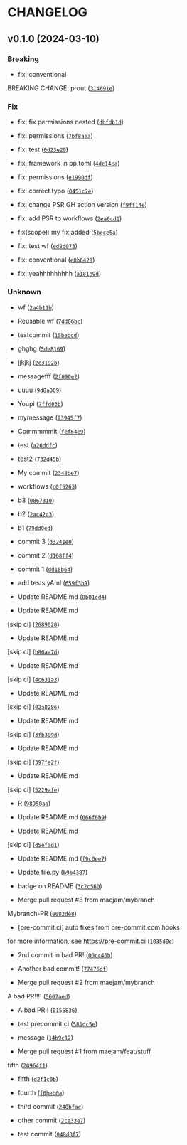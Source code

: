 # CHANGELOG



## v0.1.0 (2024-03-10)

### Breaking

* fix: conventional

BREAKING CHANGE: prout ([`314691e`](https://github.com/maejam/Workfloz/commit/314691e81473aa3512b6e4e14f92f13fe1cc326f))

### Fix

* fix: fix permissions nested ([`dbfdb1d`](https://github.com/maejam/Workfloz/commit/dbfdb1d61f33c341d4066383a1d3e281479779b7))

* fix: permissions ([`7bf8aea`](https://github.com/maejam/Workfloz/commit/7bf8aea9b7ac2381799cf5209d737f213ee1b660))

* fix: test ([`0d23e29`](https://github.com/maejam/Workfloz/commit/0d23e297e940eb33d84fec9e758830273b34e355))

* fix: framework in pp.toml ([`4dc14ca`](https://github.com/maejam/Workfloz/commit/4dc14caac93f727bd28957aa0746c3605a313643))

* fix: permissions ([`e1990df`](https://github.com/maejam/Workfloz/commit/e1990dfcc602f2457aadcada64b20ddf33cf346d))

* fix: correct typo ([`0451c7e`](https://github.com/maejam/Workfloz/commit/0451c7eb34204d9644575d7e5c4330f6fec55069))

* fix: change PSR GH action version ([`f9ff14e`](https://github.com/maejam/Workfloz/commit/f9ff14ef81a104f263b7900ec134fd998e4b2bf3))

* fix: add PSR to workflows ([`2ea6cd1`](https://github.com/maejam/Workfloz/commit/2ea6cd1f62c5afe64738f3ba00fd7f21cce3785d))

* fix(scope): my fix added ([`5bece5a`](https://github.com/maejam/Workfloz/commit/5bece5aee3cf56110760b878856ce97f79848bbf))

* fix: test wf ([`ed8d073`](https://github.com/maejam/Workfloz/commit/ed8d07304a6c9df166a01d61a43d38b214ec6a45))

* fix: conventional ([`e8b6428`](https://github.com/maejam/Workfloz/commit/e8b6428979085e0485eb182f0b8982e23f8c7ac3))

* fix: yeahhhhhhhhh ([`a181b9d`](https://github.com/maejam/Workfloz/commit/a181b9ddeed42c87c31432db63dff629f1af485f))

### Unknown

* wf ([`2a4b11b`](https://github.com/maejam/Workfloz/commit/2a4b11bcdd5843e952d3fb3107c1528b46be760f))

* Reusable wf ([`7dd06bc`](https://github.com/maejam/Workfloz/commit/7dd06bc9875f630166dc20b7d15e59e3293c50d2))

* testcommit ([`15bebcd`](https://github.com/maejam/Workfloz/commit/15bebcd490f6c64bb191ce6545bce1b6f22f7c0e))

* ghghg ([`5de8169`](https://github.com/maejam/Workfloz/commit/5de81695c731fb121f64166f656626c3179ea41d))

* jjkjkj ([`2c3192b`](https://github.com/maejam/Workfloz/commit/2c3192b223d03ba26d665ed9c48bbbd54f4cf64c))

* messagefff ([`2f090e2`](https://github.com/maejam/Workfloz/commit/2f090e2d89cd95b0409fe3b711e7df5388eada02))

* uuuu ([`9d8a009`](https://github.com/maejam/Workfloz/commit/9d8a0095a8223a49bb5945899f358f77f4dfad0c))

* Youpi ([`7ffd03b`](https://github.com/maejam/Workfloz/commit/7ffd03bcf34a5600612663219307b72c82aaebfd))

* mymessage ([`93945f7`](https://github.com/maejam/Workfloz/commit/93945f7775d6e83a81ba8c53d24485ab57d73f22))

* Commmmmit ([`fef64e9`](https://github.com/maejam/Workfloz/commit/fef64e9b9a4a328c6db6d9d6764e135657d33739))

* test ([`a26ddfc`](https://github.com/maejam/Workfloz/commit/a26ddfc0f0ed8ba9e034e82f68863bba383137b3))

* test2 ([`732d45b`](https://github.com/maejam/Workfloz/commit/732d45b8ff9f7d305c60248260932c6ff1031816))

* My commit ([`2348be7`](https://github.com/maejam/Workfloz/commit/2348be765c60a78ff68bff72b12b25eb00729b31))

* workflows ([`c0f5263`](https://github.com/maejam/Workfloz/commit/c0f5263170cbd66d9c8a7ba4e80c4892d84e5862))

* b3 ([`0867310`](https://github.com/maejam/Workfloz/commit/08673106682fd7eae7485463d42bdecbf558a262))

* b2 ([`2ac42a3`](https://github.com/maejam/Workfloz/commit/2ac42a3c75909c59cafc5798c3c2d3c567da117c))

* b1 ([`79dd0ed`](https://github.com/maejam/Workfloz/commit/79dd0edea6586a25bd8ba8f1079bd20ef4fd5845))

* commit 3 ([`d3241e0`](https://github.com/maejam/Workfloz/commit/d3241e021a14221ec4990b9c73331fa66be6aa1a))

* commit 2 ([`d168ff4`](https://github.com/maejam/Workfloz/commit/d168ff4cc6c8779b4003425c522dcda24108fe87))

* commit 1 ([`dd16b64`](https://github.com/maejam/Workfloz/commit/dd16b648466ed5ea9457c0800bb0ad4dda5c3dad))

* add tests.yAml ([`659f3b9`](https://github.com/maejam/Workfloz/commit/659f3b90853424d77108917b96f1c3a4abaf7ade))

* Update README.md ([`8b81cd4`](https://github.com/maejam/Workfloz/commit/8b81cd4775a02c7370055cf915d12810b04fc759))

* Update README.md

[skip ci] ([`2689020`](https://github.com/maejam/Workfloz/commit/2689020c7d016353bc80e60599479368ec16e457))

* Update README.md

[skip ci] ([`b86aa7d`](https://github.com/maejam/Workfloz/commit/b86aa7d113892fe98218e39515c057ecf07d0a4e))

* Update README.md

[skip ci] ([`4c631a3`](https://github.com/maejam/Workfloz/commit/4c631a395dff3895f10d60f747a6af4ba5127f1f))

* Update README.md

[skip ci] ([`02a8286`](https://github.com/maejam/Workfloz/commit/02a82860e97bf697496186225d383e85bd86bfee))

* Update README.md

[skip ci] ([`3fb309d`](https://github.com/maejam/Workfloz/commit/3fb309da839ad6b27d8e0a19a91e4213233ba5a9))

* Update README.md

[skip ci] ([`397fe2f`](https://github.com/maejam/Workfloz/commit/397fe2fe98b2771191c88fdf52543362defc3f50))

* Update README.md

[skip ci] ([`5229afe`](https://github.com/maejam/Workfloz/commit/5229afe3aede7006bb952be073dfc92383a5f0c7))

* R ([`98950aa`](https://github.com/maejam/Workfloz/commit/98950aa3941580eb94a232be5f87f2c9e3b42abe))

* Update README.md ([`066f6b9`](https://github.com/maejam/Workfloz/commit/066f6b96058179c27b5cdde480df8581decd659e))

* Update README.md

[skip ci] ([`d5efad1`](https://github.com/maejam/Workfloz/commit/d5efad10e64a5484ac472419dfba3100e7a372a9))

* Update README.md ([`f9c0ee7`](https://github.com/maejam/Workfloz/commit/f9c0ee74ac5d2f76ff008ccb1624e399136d087c))

* Update file.py ([`b9b4387`](https://github.com/maejam/Workfloz/commit/b9b438788bf1dfb0a5ee1f920771bfba37bad22c))

* badge on README ([`3c2c560`](https://github.com/maejam/Workfloz/commit/3c2c5609d5a7d018210c90338b34e7c12449fe03))

* Merge pull request #3 from maejam/mybranch

Mybranch-PR ([`e082de8`](https://github.com/maejam/Workfloz/commit/e082de82758a0ce0b5693d30d1a02652d0b2ebad))

* [pre-commit.ci] auto fixes from pre-commit.com hooks

for more information, see https://pre-commit.ci ([`1035d0c`](https://github.com/maejam/Workfloz/commit/1035d0cfff7488081dc49f9ec2797d91d5602a12))

* 2nd commit in bad PR! ([`00cc46b`](https://github.com/maejam/Workfloz/commit/00cc46bd789a482b6c423f6e65f5b573a66145a0))

* Another bad commit! ([`77476df`](https://github.com/maejam/Workfloz/commit/77476dfc47a6a4f4c81252d6f3bc91863a96c97c))

* Merge pull request #2 from maejam/mybranch

A bad PR!!!! ([`5607aed`](https://github.com/maejam/Workfloz/commit/5607aed077c7a01982ae601ff592283befd888e7))

* A bad PR!! ([`0155836`](https://github.com/maejam/Workfloz/commit/0155836f3e7209b653a0e39d7d1b8d35f8f85cbc))

* test precommit ci ([`581dc5e`](https://github.com/maejam/Workfloz/commit/581dc5e1bb59ca0cadce0de96024c0021ca666b3))

* message ([`14b9c12`](https://github.com/maejam/Workfloz/commit/14b9c12c2f58e6d62c11e6e5feeafedfcbdf9c94))

* Merge pull request #1 from maejam/feat/stuff

fifth ([`20964f1`](https://github.com/maejam/Workfloz/commit/20964f10b67a81a94543cf88a0b686eadd343242))

* fifth ([`d2f1c0b`](https://github.com/maejam/Workfloz/commit/d2f1c0b403195218ae7b0c11fa2e2a90580d4349))

* fourth ([`f6beb0a`](https://github.com/maejam/Workfloz/commit/f6beb0aeb0eba82733232d2000005cca872bdefa))

* third commit ([`248bfac`](https://github.com/maejam/Workfloz/commit/248bfac65193bcdc57ed18432d35d51bb88b99a4))

* other commit ([`2ce33e7`](https://github.com/maejam/Workfloz/commit/2ce33e723956f55f685995b8ad1927ad68d83148))

* test commit ([`048d3f7`](https://github.com/maejam/Workfloz/commit/048d3f7ef16a70ca4074d8fe148a837beeca3bd4))
